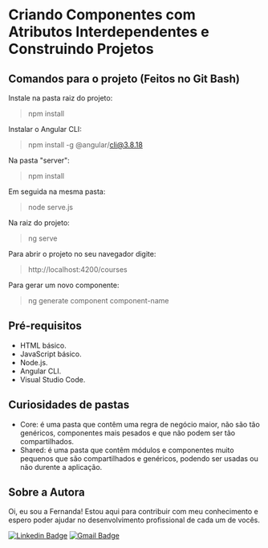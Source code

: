 # Criando Componentes com Atributos Interdependentes e Construindo Projetos 

## Comandos para o projeto (Feitos no Git Bash)
Instale na pasta raiz do projeto:
>npm install<br>

Instalar o Angular CLI:
>npm install -g @angular/cli@3.8.18

Na pasta "server":
>npm install

Em seguida na mesma pasta:
>node serve.js

Na raiz do projeto:
>ng serve

Para abrir o projeto no seu navegador digite:
>http://localhost:4200/courses

Para gerar um novo componente:
>ng generate component component-name

## Pré-requisitos
- HTML básico. <br>
- JavaScript básico. <br>
- Node.js. <br>
- Angular CLI. <br>
- Visual Studio Code. <br>

## Curiosidades de pastas
- Core: é uma pasta que contêm uma regra de negócio maior, não são tão genéricos, componentes mais pesados e que não podem ser tão compartilhados.
- Shared: é uma pasta que contêm módulos e componentes muito pequenos que são compartilhados e genéricos, podendo ser usadas ou não durente a aplicação.

## Sobre a Autora
Oi, eu sou a Fernanda! Estou aqui para contribuir com meu conhecimento e espero poder ajudar no desenvolvimento profissional de cada um de vocês.

[![Linkedin Badge](https://img.shields.io/badge/-Fernanda_Maki_Hirose-blue?style=flat-square&logo=Linkedin&logoColor=white&link=https://www.linkedin.com/in/fernanda-maki-hirose-801117208/)](https://www.linkedin.com/in/fernanda-maki-hirose-801117208/)  [![Gmail Badge](https://img.shields.io/badge/-femahi2020@gmail.com-c14438?style=flat-square&logo=Gmail&logoColor=white&link=mailto:femahi2020@gmail.com)](mailto:femahi2020@gmail.com)

